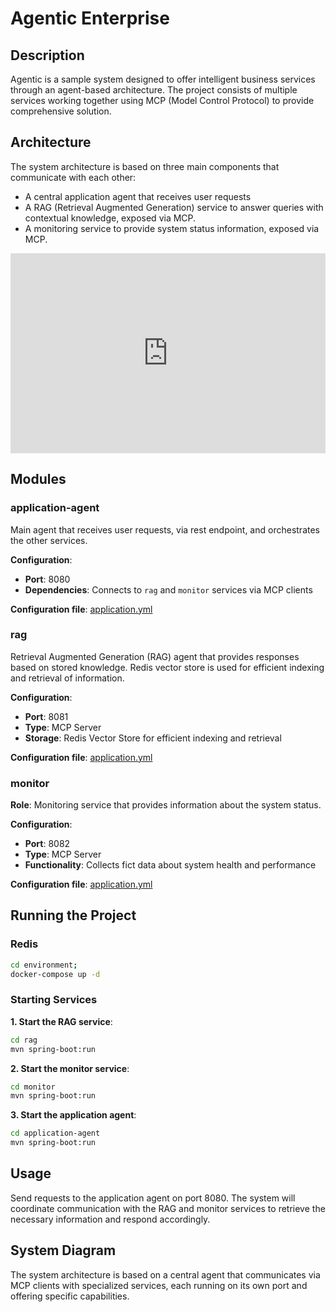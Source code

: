 # Agentic Enterprise

## Description

Agentic is a sample system designed to offer intelligent business services through an agent-based architecture. 
The project consists of multiple services working together using MCP (Model Control Protocol) to provide comprehensive solution.

## Architecture

The system architecture is based on three main components that communicate with each other:

- A central application agent that receives user requests
- A RAG (Retrieval Augmented Generation) service to answer queries with contextual knowledge, exposed via MCP.
- A monitoring service to provide system status information, exposed via MCP.

<div style="position: relative; padding-bottom: 63.49206349206349%; height: 0;"><iframe src="https://www.loom.com/embed/8f2e07544fa1403c9f6fb2e07c817ad0" frameborder="0" webkitallowfullscreen mozallowfullscreen allowfullscreen style="position: absolute; top: 0; left: 0; width: 100%; height: 100%;"></iframe></div>

## Modules

### application-agent

Main agent that receives user requests, via rest endpoint, and orchestrates the other services.

**Configuration**:
- **Port**: 8080
- **Dependencies**: Connects to `rag` and `monitor` services via MCP clients

**Configuration file**: [application.yml](application-agent/src/main/resources/application.yml)

### rag

Retrieval Augmented Generation (RAG) agent that provides responses based on stored knowledge.
Redis vector store is used for efficient indexing and retrieval of information.

**Configuration**:
- **Port**: 8081
- **Type**: MCP Server
- **Storage**: Redis Vector Store for efficient indexing and retrieval

**Configuration file**: [application.yml](rag/src/main/resources/application.yml)

### monitor

**Role**: Monitoring service that provides information about the system status.

**Configuration**:
- **Port**: 8082
- **Type**: MCP Server
- **Functionality**: Collects fict data about system health and performance

**Configuration file**: [application.yml](monitor/src/main/resources/application.yml)

## Running the Project

### Redis

```bash
cd environment;
docker-compose up -d
```

### Starting Services

**1. Start the RAG service**:
```bash
cd rag
mvn spring-boot:run
```

**2. Start the monitor service**:
```bash
cd monitor
mvn spring-boot:run
```

**3. Start the application agent**:
```bash
cd application-agent
mvn spring-boot:run
```

## Usage

Send requests to the application agent on port 8080. The system will coordinate communication with the RAG and monitor services to retrieve 
the necessary information and respond accordingly.

## System Diagram

The system architecture is based on a central agent that communicates via MCP clients with specialized services, each running on its own port and offering specific capabilities.
